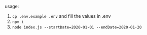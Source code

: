 usage:
1. `cp .env.example .env` and fill the values in .env
2. `npm i`
3. `node index.js --startDate=2020-01-01 --endDate=2020-01-20`